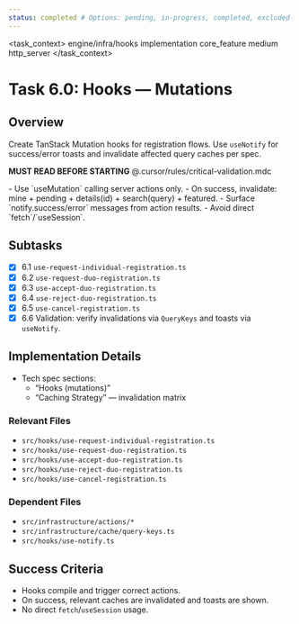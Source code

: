 ```yaml
---
status: completed # Options: pending, in-progress, completed, excluded
---
```


<task_context>
<domain>engine/infra/hooks</domain>
<type>implementation</type>
<scope>core_feature</scope>
<complexity>medium</complexity>
<dependencies>http_server</dependencies>
</task_context>

# Task 6.0: Hooks — Mutations

## Overview

Create TanStack Mutation hooks for registration flows. Use `useNotify` for success/error toasts and invalidate affected query caches per spec.

<import>**MUST READ BEFORE STARTING** @.cursor/rules/critical-validation.mdc</import>

<requirements>
- Use `useMutation` calling server actions only.
- On success, invalidate: mine + pending + details(id) + search(query) + featured.
- Surface `notify.success/error` messages from action results.
- Avoid direct `fetch`/`useSession`.
</requirements>

## Subtasks

- [x] 6.1 `use-request-individual-registration.ts`
- [x] 6.2 `use-request-duo-registration.ts`
- [x] 6.3 `use-accept-duo-registration.ts`
- [x] 6.4 `use-reject-duo-registration.ts`
- [x] 6.5 `use-cancel-registration.ts`
- [x] 6.6 Validation: verify invalidations via `QueryKeys` and toasts via `useNotify`.

## Implementation Details

- Tech spec sections:
  - “Hooks (mutations)”
  - “Caching Strategy” — invalidation matrix

### Relevant Files

- `src/hooks/use-request-individual-registration.ts`
- `src/hooks/use-request-duo-registration.ts`
- `src/hooks/use-accept-duo-registration.ts`
- `src/hooks/use-reject-duo-registration.ts`
- `src/hooks/use-cancel-registration.ts`

### Dependent Files

- `src/infrastructure/actions/*`
- `src/infrastructure/cache/query-keys.ts`
- `src/hooks/use-notify.ts`

## Success Criteria

- Hooks compile and trigger correct actions.
- On success, relevant caches are invalidated and toasts are shown.
- No direct `fetch`/`useSession` usage.

